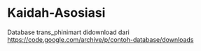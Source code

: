 # Kaidah-Asosiasi
Database trans_phinimart didownload dari https://code.google.com/archive/p/contoh-database/downloads
